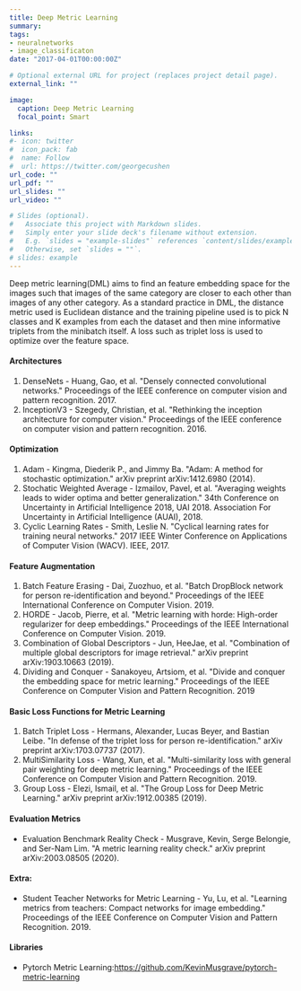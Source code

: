 ```yaml
---
title: Deep Metric Learning
summary:
tags:
- neuralnetworks
- image_classificaton
date: "2017-04-01T00:00:00Z"

# Optional external URL for project (replaces project detail page).
external_link: ""

image:
  caption: Deep Metric Learning
  focal_point: Smart

links:
#- icon: twitter
#  icon_pack: fab
#  name: Follow
#  url: https://twitter.com/georgecushen
url_code: ""
url_pdf: ""
url_slides: ""
url_video: ""

# Slides (optional).
#   Associate this project with Markdown slides.
#   Simply enter your slide deck's filename without extension.
#   E.g. `slides = "example-slides"` references `content/slides/example-slides.md`.
#   Otherwise, set `slides = ""`.
# slides: example
---
```


Deep metric learning(DML) aims to find an feature embedding space for the images such that images of the same category are closer to each other than images of any other category. As a standard practice in DML, the distance metric used is Euclidean distance and the training pipeline used is to pick N classes and K examples from each the dataset and then mine informative triplets from the minibatch itself. A loss such as triplet loss is used to optimize over the feature space.


#### Architectures
1. DenseNets - Huang, Gao, et al. "Densely connected convolutional networks." Proceedings of the IEEE conference on computer vision and pattern recognition. 2017.
2. InceptionV3 - Szegedy, Christian, et al. "Rethinking the inception architecture for computer vision." Proceedings of the IEEE conference on computer vision and pattern recognition. 2016.

#### Optimization
1. Adam - Kingma, Diederik P., and Jimmy Ba. "Adam: A method for stochastic optimization." arXiv preprint arXiv:1412.6980 (2014).
2. Stochatic Weighted Average - Izmailov, Pavel, et al. "Averaging weights leads to wider optima and better generalization." 34th Conference on Uncertainty in Artificial Intelligence 2018, UAI 2018. Association For Uncertainty in Artificial Intelligence (AUAI), 2018.
3. Cyclic Learning Rates - Smith, Leslie N. "Cyclical learning rates for training neural networks." 2017 IEEE Winter Conference on Applications of Computer Vision (WACV). IEEE, 2017.

#### Feature Augmentation
1. Batch Feature Erasing - Dai, Zuozhuo, et al. "Batch DropBlock network for person re-identification and beyond." Proceedings of the IEEE International Conference on Computer Vision. 2019.
2. HORDE - Jacob, Pierre, et al. "Metric learning with horde: High-order regularizer for deep embeddings." Proceedings of the IEEE International Conference on Computer Vision. 2019.
3. Combination of Global Descriptors - Jun, HeeJae, et al. "Combination of multiple global descriptors for image retrieval." arXiv preprint arXiv:1903.10663 (2019).
4. Dividing and Conquer - Sanakoyeu, Artsiom, et al. "Divide and conquer the embedding space for metric learning." Proceedings of the IEEE Conference on Computer Vision and Pattern Recognition. 2019

#### Basic Loss Functions for Metric Learning
1. Batch Triplet Loss - Hermans, Alexander, Lucas Beyer, and Bastian Leibe. "In defense of the triplet loss for person re-identification." arXiv preprint arXiv:1703.07737 (2017).
2. MultiSimilarity Loss - Wang, Xun, et al. "Multi-similarity loss with general pair weighting for deep metric learning." Proceedings of the IEEE Conference on Computer Vision and Pattern Recognition. 2019.
3. Group Loss - Elezi, Ismail, et al. "The Group Loss for Deep Metric Learning." arXiv preprint arXiv:1912.00385 (2019).

#### Evaluation Metrics
- Evaluation Benchmark Reality Check - Musgrave, Kevin, Serge Belongie, and Ser-Nam Lim. "A metric learning reality check." arXiv preprint arXiv:2003.08505 (2020).

#### Extra:
- Student Teacher Networks for Metric Learning - Yu, Lu, et al. "Learning metrics from teachers: Compact networks for image embedding." Proceedings of the IEEE Conference on Computer Vision and Pattern Recognition. 2019.

#### Libraries
- Pytorch Metric Learning:https://github.com/KevinMusgrave/pytorch-metric-learning
